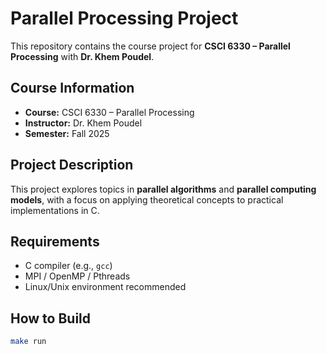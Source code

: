 # Parallel Processing Project

This repository contains the course project for **CSCI 6330 – Parallel Processing** with **Dr. Khem Poudel**.

## Course Information
- **Course:** CSCI 6330 – Parallel Processing  
- **Instructor:** Dr. Khem Poudel  
- **Semester:** Fall 2025 

## Project Description
This project explores topics in **parallel algorithms** and **parallel computing models**, with a focus on applying theoretical concepts to practical implementations in C.  

## Requirements
- C compiler (e.g., `gcc`)  
- MPI / OpenMP / Pthreads
- Linux/Unix environment recommended  

## How to Build
```bash
make run
